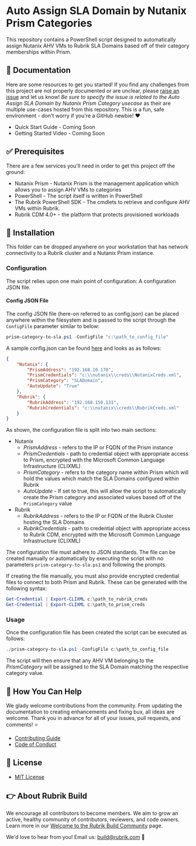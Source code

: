 # Auto Assign SLA Domain by Nutanix Prism Categories

This repository contains a PowerShell script designed to automatically assign Nutanix AHV VMs to Rubrik SLA Domains based off of their category memberships within Prism.

## :blue_book: Documentation

Here are some resources to get you started! If you find any challenges from this project are not properly documented or are unclear, please [raise an issue](https://github.com/rubrikinc/use-cases/issues/new/choose) and let us know! *Be sure to specify the issue is related to the Auto Assign SLA Domain by Nutanix Prism Category usecase* as their are multiple use-cases hosted from this repository.  This is a fun, safe environment - don't worry if you're a GitHub newbie! :heart:

* Quick Start Guide - Coming Soon
* Getting Started Video - Coming Soon

## :white_check_mark: Prerequisites

There are a few services you'll need in order to get this project off the ground:

* Nutanix Prism - Nutanix Prism is the management application which allows you to assign AHV VMs to categories
* PowerShell - The script itself is written in PowerShell
* The Rubrik PowerShell SDK - The cmdlets to retrieve and configure AHV VMs within Rubrik.
* Rubrik CDM 4.0+ - the platform that protects provisioned workloads

## :hammer: Installation

This folder can be dropped anywhere on your workstation that has network connectivity to a Rubrik cluster and a Nutanix Prism instance.

### Configuration

The script relies upon one main point of configuration: A configuration JSON file.

#### Config JSON File

The config JSON file (here-on referred to as config.json) can be placed anywhere within the filesystem and is passed to the script through the `ConfigFile` parameter similar to below:

``` powershell
prism-category-to-sla.ps1 -ConfigFile "c:\path_to_config_file"
```

A sample config.json can be found [here](config.json) and looks as as follows:

```json
{
    "Nutanix": {
        "PrismAddress": "192.168.10.170",
        "PrismCredentials": "c:\\nutanix\\creds\\NutanixCreds.xml",
        "PrismCategory": "SLADomain",
        "AutoUpdate": "True"
    },
    "Rubrik": {
        "RubrikAddress": "192.168.150.131",
        "RubrikCredentials": "c:\\nutanix\\creds\\RubrikCreds.xml"
    }
}
```

As shown, the configuration file is split into two main sections:

* Nutanix
  * *PrismAddress* - refers to the IP or FQDN of the Prism instance
  * *PrismCredentials* - path to credential object with appropriate access to Prism, encrypted with the Microsoft Common Language Infrastructure (CLIXML)
  * *PrismCategory* - refers to the category name within Prism which will hold the values which match the SLA Domains configured within Rubrik
  * *AutoUpdate* - If set to true, this will allow the script to automatically create the Prism category and associated values based off of the `PrismCategory` value
* Rubrik
  * *RubrikAddress* - refers to the IP or FQDN of the Rubrik Cluster hosting the SLA Domains
  * *RubrikCredentials* - path to credential object with appropriate access to Rubrik CDM, encrypted with the Microsoft Common Language Infrastructure (CLIXML)

The configuration file must adhere to JSON standards. The file can be created manually or automatically by executing the script with no parameters `prism-category-to-sla.ps1` and following the prompts.

If creating the file manually, you must also provide encrypted credential files to connect to both Prism and Rubrik. These can be generated with the following syntax:

```powershell
Get-Credential | Export-CLIXML c:\path_to_rubrik_creds
Get-Credential | Export-CLIXML c:\path_to_prism_creds
```

### Usage

Once the configuration file has been created the script can be executed as follows:

```powershell
./prism-category-to-sla.ps1 -ConfigFile c:\path_to_config_file
```

The script will then ensure that any AHV VM belonging to the *PrismCategory* will be assigned to the SLA Domain matching the respective category value.

## :muscle: How You Can Help

We glady welcome contributions from the community. From updating the documentation to creating enhancements and fixing bux, all ideas are welcome. Thank you in advance for all of your issues, pull requests, and comments! :star:

* [Contributing Guide](CONTRIBUTING.md)
* [Code of Conduct](CODE_OF_CONDUCT.md)

## :pushpin: License

* [MIT License](LICENSE)

## :point_right: About Rubrik Build

We encourage all contributors to become members. We aim to grow an active, healthy community of contributors, reviewers, and code owners. Learn more in our [Welcome to the Rubrik Build Community](https://github.com/rubrikinc/welcome-to-rubrik-build) page.

We'd love to hear from you! Email us: build@rubrik.com :love_letter:
